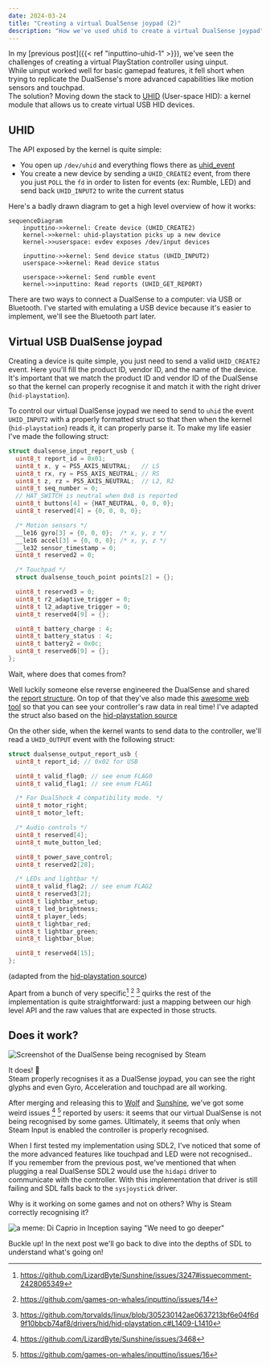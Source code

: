 ```yaml
---
date: 2024-03-24
title: "Creating a virtual DualSense joypad (2)"
description: "How we've used uhid to create a virtual DualSense joypad"
---
```


In my [previous post]({{< ref "inputtino-uhid-1" >}}), we've seen the challenges of creating a virtual PlayStation
controller using uinput.  
While uinput worked well for basic gamepad features, it fell short when trying to replicate the DualSense's more
advanced capabilities like motion sensors and touchpad.  
The solution? Moving down the stack
to [UHID](https://kernel.org/doc/html/latest/hid/uhid.html) (User-space HID): a kernel module that allows us to create virtual USB HID devices.

## UHID

The API exposed by the kernel is quite simple:

- You open up `/dev/uhid` and everything flows there
  as [uhid_event](https://github.com/torvalds/linux/blob/95ec54a420b8f445e04a7ca0ea8deb72c51fe1d3/include/uapi/linux/uhid.h#L171-L198)
- You create a new device by sending a `UHID_CREATE2` event, from there you just `POLL` the `fd` in order to listen for
  events (ex: Rumble, LED) and send back `UHID_INPUT2` to write the current status

Here's a badly drawn diagram to get a high level overview of how it works:

```mermaid 
sequenceDiagram
    inputtino->>kernel: Create device (UHID_CREATE2)
    kernel->>kernel: uhid-playstation picks up a new device
    kernel->>userspace: evdev exposes /dev/input devices 

    inputtino->>kernel: Send device status (UHID_INPUT2)
    userspace->>kernel: Read device status

    userspace->>kernel: Send rumble event
    kernel->>inputtino: Read reports (UHID_GET_REPORT)
```

There are two ways to connect a DualSense to a computer: via USB or Bluetooth. I've started with emulating a USB device
because it's easier to implement, we'll see the Bluetooth part later.

## Virtual USB DualSense joypad

Creating a device is quite simple, you just need to send a valid `UHID_CREATE2` event. Here you'll fill the product ID,
vendor ID, and the name of the device. It's important that we match the product ID and vendor ID of the DualSense so
that the kernel can properly recognise it and match it with the right driver (`hid-playstation`).

To control our virtual DualSense joypad we need to send to `uhid` the event `UHID_INPUT2` with a properly formatted
struct so
that then when the kernel (`hid-playstation`) reads it, it can properly parse it. To make my life easier I've made the
following struct:

```c
struct dualsense_input_report_usb {
  uint8_t report_id = 0x01;
  uint8_t x, y = PS5_AXIS_NEUTRAL;   // LS
  uint8_t rx, ry = PS5_AXIS_NEUTRAL; // RS
  uint8_t z, rz = PS5_AXIS_NEUTRAL;  // L2, R2
  uint8_t seq_number = 0;
  // HAT_SWITCH is neutral when 0x8 is reported
  uint8_t buttons[4] = {HAT_NEUTRAL, 0, 0, 0};
  uint8_t reserved[4] = {0, 0, 0, 0};

  /* Motion sensors */
  __le16 gyro[3] = {0, 0, 0};  /* x, y, z */
  __le16 accel[3] = {0, 0, 0}; /* x, y, z */
  __le32 sensor_timestamp = 0;
  uint8_t reserved2 = 0;

  /* Touchpad */
  struct dualsense_touch_point points[2] = {};

  uint8_t reserved3 = 0;
  uint8_t r2_adaptive_trigger = 0;
  uint8_t l2_adaptive_trigger = 0;
  uint8_t reserved4[9] = {};

  uint8_t battery_charge : 4;
  uint8_t battery_status : 4;
  uint8_t battery2 = 0x0c;
  uint8_t reserved6[9] = {};
};
```

Wait, where does that comes from?  

Well luckily someone else reverse engineered the DualSense and shared
the [report structure](https://github.com/nondebug/dualsense). On top of that they've also made
this [awesome web tool](https://nondebug.github.io/dualsense/dualsense-explorer.html) so that you can see your
controller's raw data in real time! I've adapted the struct also based on
the [hid-playstation source](https://github.com/torvalds/linux/blob/305230142ae0637213bf6e04f6d9f10bbcb74af8/drivers/hid/hid-playstation.c#L202-L222)

On the other side, when the kernel wants to send data to the controller, we'll read a `UHID_OUTPUT` event with the
following struct:

```c 
struct dualsense_output_report_usb {
  uint8_t report_id; // 0x02 for USB

  uint8_t valid_flag0; // see enum FLAG0
  uint8_t valid_flag1; // see enum FLAG1

  /* For DualShock 4 compatibility mode. */
  uint8_t motor_right;
  uint8_t motor_left;

  /* Audio controls */
  uint8_t reserved[4];
  uint8_t mute_button_led;

  uint8_t power_save_control;
  uint8_t reserved2[28];

  /* LEDs and lightbar */
  uint8_t valid_flag2; // see enum FLAG2
  uint8_t reserved3[2];
  uint8_t lightbar_setup;
  uint8_t led_brightness;
  uint8_t player_leds;
  uint8_t lightbar_red;
  uint8_t lightbar_green;
  uint8_t lightbar_blue;

  uint8_t reserved4[15];
};
```

(adapted from
the [hid-playstation source](https://github.com/torvalds/linux/blob/305230142ae0637213bf6e04f6d9f10bbcb74af8/drivers/hid/hid-playstation.c#L227-L252))

Apart from a bunch of very specific[^1] [^2] [^3] quirks the rest of the implementation is quite straightforward: just a
mapping between our high level API and the raw values that are expected in those structs.

[^1]: https://github.com/LizardByte/Sunshine/issues/3247#issuecomment-2428065349

[^2]: https://github.com/games-on-whales/inputtino/issues/14

[^3]: https://github.com/torvalds/linux/blob/305230142ae0637213bf6e04f6d9f10bbcb74af8/drivers/hid/hid-playstation.c#L1409-L1410

## Does it work?

![Screenshot of the DualSense being recognised by Steam](/joypad-working-on-steam.png)

It does! 🎉  
Steam properly recognises it as a DualSense joypad, you can see the right glyphs and even Gyro, Acceleration and
touchpad are all working.

After merging and releasing this to [Wolf](https://github.com/games-on-whales/wolf) and [Sunshine](https://github.com/LizardByte/Sunshine), we've got some weird issues [^4] [^5] reported by users: it seems that our virtual DualSense is not being recognised by some games. Ultimately, it seems that only when Steam Input is enabled the controller is properly recognised.  

When I first tested my implementation using SDL2, I've noticed that some of the more advanced features like touchpad and LED were not recognised..  
If you remember from the previous post, we've mentioned that when plugging a real DualSense SDL2 would use the `hidapi` driver to communicate with the controller. With this implementation that driver is still failing and SDL falls back to the `sysjoystick` driver.

Why is it working on some games and not on others? Why is Steam correctly recognising it?

![a meme: Di Caprio in Inception saying "We need to go deeper"](/deeper.png)

Buckle up! In the next post we'll go back to dive into the depths of SDL to understand what's going on!

[^4]: https://github.com/LizardByte/Sunshine/issues/3468
[^5]: https://github.com/games-on-whales/inputtino/issues/16
